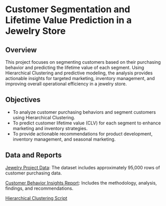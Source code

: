 # Customer Segmentation and Lifetime Value Prediction in a Jewelry Store

## Overview
This project focuses on segmenting customers based on their purchasing behavior and predicting the lifetime value of each segment. Using Hierarchical Clustering and predictive modeling, the analysis provides actionable insights for targeted marketing, inventory management, and improving overall operational efficiency in a jewelry store.

## Objectives
- To analyze customer purchasing behaviors and segment customers using Hierarchical Clustering.
- To predict customer lifetime value (CLV) for each segment to enhance marketing and inventory strategies.
- To provide actionable recommendations for product development, inventory management, and seasonal marketing.

## Data and Reports
[Jewelry Project Data](https://github.com/jcooper2368/JCProjectCode/raw/main/hierarchical-clustering/jewelry_proj1.csv): The dataset includes approximately 95,000 rows of customer purchasing data.

[Customer Behavior Insights Report](https://github.com/jcooper2368/JCProjectCode/raw/main/hierarchical-clustering/Customer%20Behavior%20Insights%20-%20Project%201.docx): Includes the methodology, analysis, findings, and recommendations.

[Hierarchical Clustering Script](Project%20No%201%20(1).ipynb)
